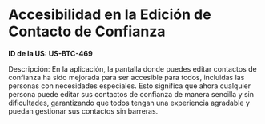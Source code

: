# Accesibilidad en la Edición de Contacto de Confianza

**ID de la US: US-BTC-469**

Descripción: En la aplicación, la pantalla donde puedes editar contactos de confianza ha sido mejorada para ser accesible para todos, incluidas las personas con necesidades especiales. Esto significa que ahora cualquier persona puede editar sus contactos de confianza de manera sencilla y sin dificultades, garantizando que todos tengan una experiencia agradable y puedan gestionar sus contactos sin barreras.